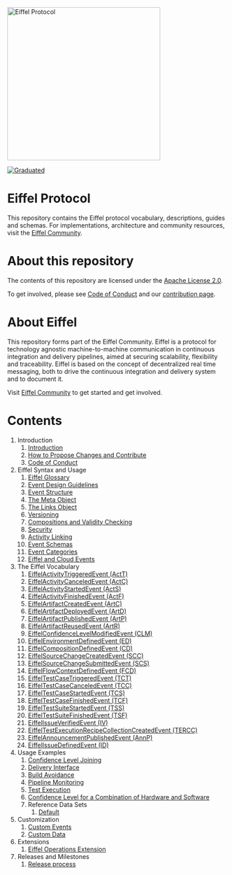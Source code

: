 <!---
   Copyright 2017-2023 Ericsson AB.
   For a full list of individual contributors, please see the commit history.

   Licensed under the Apache License, Version 2.0 (the "License");
   you may not use this file except in compliance with the License.
   You may obtain a copy of the License at

       http://www.apache.org/licenses/LICENSE-2.0

   Unless required by applicable law or agreed to in writing, software
   distributed under the License is distributed on an "AS IS" BASIS,
   WITHOUT WARRANTIES OR CONDITIONS OF ANY KIND, either express or implied.
   See the License for the specific language governing permissions and
   limitations under the License.
--->
<!-- markdownlint-disable first-line-h1 -->

<img src="./images/eiffel-protocol-logo.png" alt="Eiffel Protocol" width="350"/>

[![Graduated](https://img.shields.io/badge/Stage-Graduated-green)](https://github.com/eiffel-community/community/blob/master/PROJECT_LIFECYCLE.md#stage-graduated)

# Eiffel Protocol
This repository contains the Eiffel protocol vocabulary, descriptions, guides and schemas. For implementations, architecture and community resources, visit the [Eiffel Community](https://eiffel-community.github.io).

# About this repository
The contents of this repository are licensed under the [Apache License 2.0](./LICENSE).

To get involved, please see [Code of Conduct](https://github.com/eiffel-community/.github/blob/master/CODE_OF_CONDUCT.md) and our [contribution page](https://github.com/eiffel-community/eiffel/contribute).

# About Eiffel
This repository forms part of the Eiffel Community. Eiffel is a protocol for technology agnostic machine-to-machine communication in continuous integration and delivery pipelines, aimed at securing scalability, flexibility and traceability. Eiffel is based on the concept of decentralized real time messaging, both to drive the continuous integration and delivery system and to document it.

Visit [Eiffel Community](https://eiffel-community.github.io) to get started and get involved.

# Contents

1. Introduction
   1. [Introduction](./introduction/introduction.md)
   1. [How to Propose Changes and Contribute](https://github.com/eiffel-community/.github/blob/master/CONTRIBUTING.md)
   1. [Code of Conduct](https://github.com/eiffel-community/.github/blob/master/CODE_OF_CONDUCT.md)
1. Eiffel Syntax and Usage
   1. [Eiffel Glossary](./eiffel-syntax-and-usage/glossary.md)
   1. [Event Design Guidelines](./eiffel-syntax-and-usage/event-design-guidelines.md)
   1. [Event Structure](./eiffel-syntax-and-usage/event-structure.md)
   1. [The Meta Object](./eiffel-syntax-and-usage/the-meta-object.md)
   1. [The Links Object](./eiffel-syntax-and-usage/the-links-object.md)
   1. [Versioning](./eiffel-syntax-and-usage/versioning.md)
   1. [Compositions and Validity Checking](./eiffel-syntax-and-usage/compositions-and-validity-checking.md)
   1. [Security](./eiffel-syntax-and-usage/security.md)
   1. [Activity Linking](./eiffel-syntax-and-usage/activity-linking.md)
   1. [Event Schemas](./eiffel-syntax-and-usage/event-schemas.md)
   1. [Event Categories](./eiffel-syntax-and-usage/event-categories.md)
   1. [Eiffel and Cloud Events](./eiffel-syntax-and-usage/eiffel-and-cloud-events.md)
1. The Eiffel Vocabulary
   1. [EiffelActivityTriggeredEvent (ActT)](./eiffel-vocabulary/EiffelActivityTriggeredEvent.md)
   1. [EiffelActivityCanceledEvent (ActC)](./eiffel-vocabulary/EiffelActivityCanceledEvent.md)
   1. [EiffelActivityStartedEvent (ActS)](./eiffel-vocabulary/EiffelActivityStartedEvent.md)
   1. [EiffelActivityFinishedEvent (ActF)](./eiffel-vocabulary/EiffelActivityFinishedEvent.md)
   1. [EiffelArtifactCreatedEvent (ArtC)](./eiffel-vocabulary/EiffelArtifactCreatedEvent.md)
   1. [EiffelArtifactDeployedEvent (ArtD)](./eiffel-vocabulary/EiffelArtifactDeployedEvent.md)
   1. [EiffelArtifactPublishedEvent (ArtP)](./eiffel-vocabulary/EiffelArtifactPublishedEvent.md)
   1. [EiffelArtifactReusedEvent (ArtR)](./eiffel-vocabulary/EiffelArtifactReusedEvent.md)
   1. [EiffelConfidenceLevelModifiedEvent (CLM)](./eiffel-vocabulary/EiffelConfidenceLevelModifiedEvent.md)
   1. [EiffelEnvironmentDefinedEvent (ED)](./eiffel-vocabulary/EiffelEnvironmentDefinedEvent.md)
   1. [EiffelCompositionDefinedEvent (CD)](./eiffel-vocabulary/EiffelCompositionDefinedEvent.md)
   1. [EiffelSourceChangeCreatedEvent (SCC)](./eiffel-vocabulary/EiffelSourceChangeCreatedEvent.md)
   1. [EiffelSourceChangeSubmittedEvent (SCS)](./eiffel-vocabulary/EiffelSourceChangeSubmittedEvent.md)
   1. [EiffelFlowContextDefinedEvent (FCD)](./eiffel-vocabulary/EiffelFlowContextDefinedEvent.md)
   1. [EiffelTestCaseTriggeredEvent (TCT)](./eiffel-vocabulary/EiffelTestCaseTriggeredEvent.md)
   1. [EiffelTestCaseCanceledEvent (TCC)](./eiffel-vocabulary/EiffelTestCaseCanceledEvent.md)
   1. [EiffelTestCaseStartedEvent (TCS)](./eiffel-vocabulary/EiffelTestCaseStartedEvent.md)
   1. [EiffelTestCaseFinishedEvent (TCF)](./eiffel-vocabulary/EiffelTestCaseFinishedEvent.md)
   1. [EiffelTestSuiteStartedEvent (TSS)](./eiffel-vocabulary/EiffelTestSuiteStartedEvent.md)
   1. [EiffelTestSuiteFinishedEvent (TSF)](./eiffel-vocabulary/EiffelTestSuiteFinishedEvent.md)
   1. [EiffelIssueVerifiedEvent (IV)](./eiffel-vocabulary/EiffelIssueVerifiedEvent.md)
   1. [EiffelTestExecutionRecipeCollectionCreatedEvent (TERCC)](./eiffel-vocabulary/EiffelTestExecutionRecipeCollectionCreatedEvent.md)
   1. [EiffelAnnouncementPublishedEvent (AnnP)](./eiffel-vocabulary/EiffelAnnouncementPublishedEvent.md)
   1. [EiffelIssueDefinedEvent (ID)](./eiffel-vocabulary/EiffelIssueDefinedEvent.md)
1. Usage Examples
   1. [Confidence Level Joining](./usage-examples/confidence-level-joining.md)
   1. [Delivery Interface](./usage-examples/delivery-interface.md)
   1. [Build Avoidance](./usage-examples/build-avoidance.md)
   1. [Pipeline Monitoring](./usage-examples/pipeline-monitoring.md)
   1. [Test Execution](./usage-examples/test-execution.md)
   1. [Confidence Level for a Combination of Hardware and Software](./usage-examples/clm-for-hw-sw.md)
   1. Reference Data Sets
      1. [Default](./usage-examples/reference-data-sets/default.md)
1. Customization
   1. [Custom Events](./customization/custom-events.md)
   1. [Custom Data](./customization/custom-data.md)
1. Extensions
   1. [Eiffel Operations Extension](https://github.com/Ericsson/eiffel-operations-extension)
1. Releases and Milestones
   1. [Release process](./releases-and-milestones/release-process.md)
